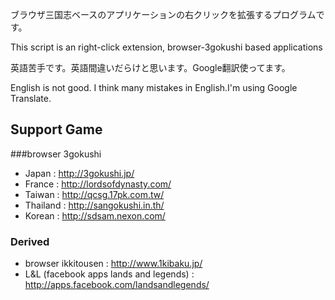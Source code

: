 ブラウザ三国志ベースのアプリケーションの右クリックを拡張するプログラムです。

This script is an right-click extension, browser-3gokushi based applications

英語苦手です。英語間違いだらけと思います。Google翻訳使ってます。

English is not good. I think many mistakes in English.I'm using Google Translate.


## Support Game
###browser 3gokushi
* Japan : http://3gokushi.jp/
* France : http://lordsofdynasty.com/
* Taiwan : http://qcsg.17pk.com.tw/
* Thailand : http://sangokushi.in.th/
* Korean : http://sdsam.nexon.com/

### Derived
* browser ikkitousen : http://www.1kibaku.jp/
* L&L (facebook apps lands and legends) : http://apps.facebook.com/landsandlegends/

